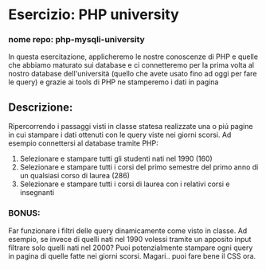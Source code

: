 # Esercizio: PHP university

### nome repo: php-mysqli-university

In questa esercitazione, applicheremo le nostre conoscenze di PHP e quelle che abbiamo maturato sui database e ci connetteremo per la prima volta al nostro database dell'università
(quello che avete usato fino ad oggi per fare le query) e grazie ai tools di PHP ne stamperemo i dati in pagina

## Descrizione:

Ripercorrendo i passaggi visti in classe statesa realizzate una o piú pagine in cui stampare i dati ottenuti con le query viste nei giorni scorsi.
Ad esempio connettersi al database tramite PHP:

1. Selezionare e stampare tutti gli studenti nati nel 1990 (160)
2. Selezionare e stampare tutti i corsi del primo semestre del primo anno di un qualsiasi corso di laurea (286)
3. Selezionare e stampare tutti i corsi di laurea con i relativi corsi e insegnanti

### BONUS:

Far funzionare i filtri delle query dinamicamente come visto in classe.
Ad esempio, se invece di quelli nati nel 1990 volessi tramite un apposito input filtrare solo quelli nati nel 2000?
Puoi potenzialmente stampare ogni query in pagina di quelle fatte nei giorni scorsi.
Magari.. puoi fare bene il CSS ora.
